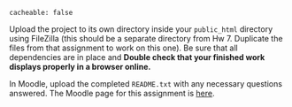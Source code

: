 ```
cacheable: false
```

Upload the project to its own directory inside your `public_html` directory using FileZilla (this should be a separate directory from Hw 7. Duplicate the files from that assignment to work on this one). Be sure that all dependencies are in place and **Double check that your finished work displays properly in a browser online.** 

In Moodle, upload the completed `README.txt` with any necessary questions answered.
The Moodle page for this assignment is [here](https://moodle.pugetsound.edu/moodle/mod/assign/view.php?id=407324).
